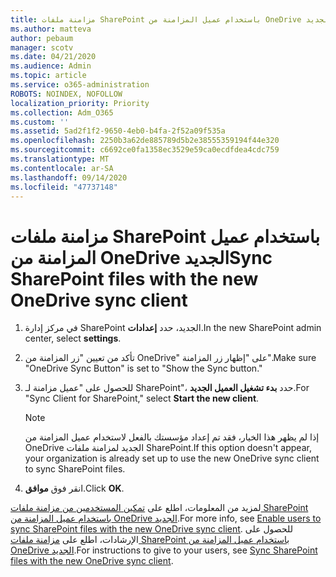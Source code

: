 ```yaml
---
title: مزامنة ملفات SharePoint باستخدام عميل المزامنة من OneDrive الجديد
ms.author: matteva
author: pebaum
manager: scotv
ms.date: 04/21/2020
ms.audience: Admin
ms.topic: article
ms.service: o365-administration
ROBOTS: NOINDEX, NOFOLLOW
localization_priority: Priority
ms.collection: Adm_O365
ms.custom: ''
ms.assetid: 5ad2f1f2-9650-4eb0-b4fa-2f52a09f535a
ms.openlocfilehash: 2250b3a62de885789d5b2e38555359194f44e320
ms.sourcegitcommit: c6692ce0fa1358ec3529e59ca0ecdfdea4cdc759
ms.translationtype: MT
ms.contentlocale: ar-SA
ms.lasthandoff: 09/14/2020
ms.locfileid: "47737148"
---
```

# <a name="sync-sharepoint-files-with-the-new-onedrive-sync-client"></a><span data-ttu-id="c094a-102">مزامنة ملفات SharePoint باستخدام عميل المزامنة من OneDrive الجديد</span><span class="sxs-lookup"><span data-stu-id="c094a-102">Sync SharePoint files with the new OneDrive sync client</span></span>

1. <span data-ttu-id="c094a-103">في مركز إدارة SharePoint الجديد، حدد **إعدادات**.</span><span class="sxs-lookup"><span data-stu-id="c094a-103">In the new SharePoint admin center, select **settings**.</span></span>
    
2. <span data-ttu-id="c094a-104">تأكد من تعيين "زر المزامنة من OneDrive" على "إظهار زر المزامنة".</span><span class="sxs-lookup"><span data-stu-id="c094a-104">Make sure "OneDrive Sync Button" is set to "Show the Sync button."</span></span>
    
3. <span data-ttu-id="c094a-105">للحصول على "عميل مزامنة لـ SharePoint"، حدد **بدء تشغيل العميل الجديد**.</span><span class="sxs-lookup"><span data-stu-id="c094a-105">For "Sync Client for SharePoint," select **Start the new client**.</span></span>
    
    > [!NOTE]
    > <span data-ttu-id="c094a-106">إذا لم يظهر هذا الخيار، فقد تم إعداد مؤسستك بالفعل لاستخدام عميل المزامنة من OneDrive الجديد لمزامنة ملفات SharePoint.</span><span class="sxs-lookup"><span data-stu-id="c094a-106">If this option doesn't appear, your organization is already set up to use the new OneDrive sync client to sync SharePoint files.</span></span> 
  
4. <span data-ttu-id="c094a-107">انقر فوق **موافق**.</span><span class="sxs-lookup"><span data-stu-id="c094a-107">Click **OK**.</span></span>
    
<span data-ttu-id="c094a-108">لمزيد من المعلومات، اطلع على [تمكين المستخدمين من مزامنة ملفات SharePoint باستخدام عميل المزامنة من OneDrive الجديد](https://go.microsoft.com/fwlink/?linkid=866433).</span><span class="sxs-lookup"><span data-stu-id="c094a-108">For more info, see [Enable users to sync SharePoint files with the new OneDrive sync client](https://go.microsoft.com/fwlink/?linkid=866433).</span></span> <span data-ttu-id="c094a-109">للحصول على الإرشادات، اطلع على [مزامنة ملفات SharePoint باستخدام عميل المزامنة من OneDrive الجديد](https://go.microsoft.com/fwlink/?linkid=866427).</span><span class="sxs-lookup"><span data-stu-id="c094a-109">For instructions to give to your users, see [Sync SharePoint files with the new OneDrive sync client](https://go.microsoft.com/fwlink/?linkid=866427).</span></span>
  

